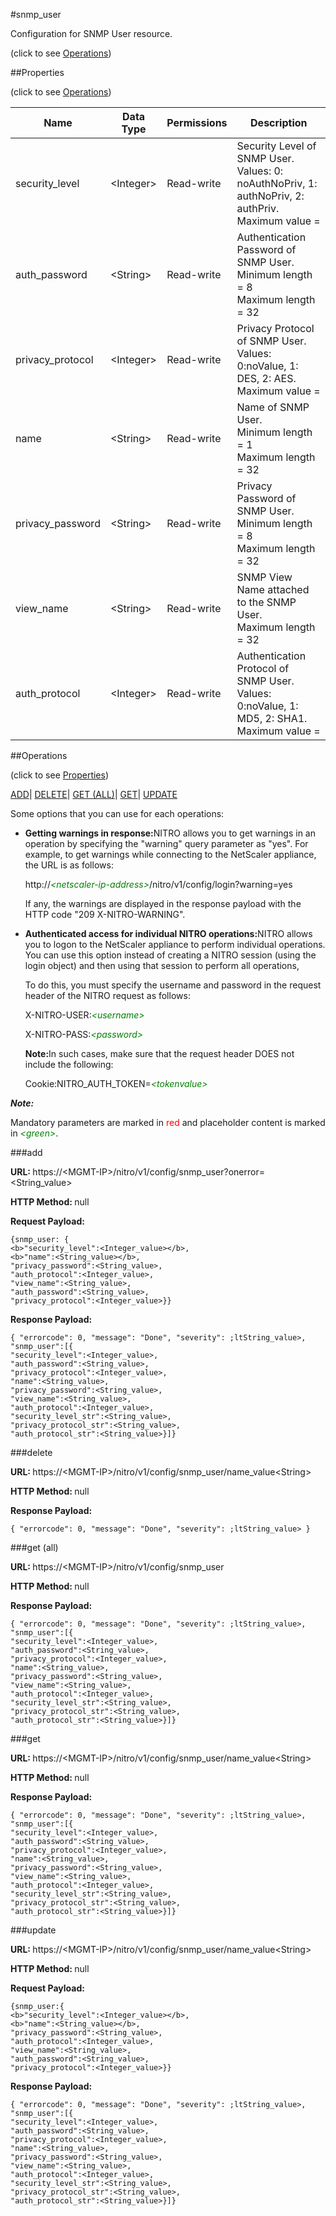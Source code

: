 #snmp_user



Configuration for SNMP User resource.

<span>(click to see [Operations](#operations))</span>



##Properties 

<span>(click to see [Operations](#operations))</span>





<table><thead><tr><th>Name</th><th>Data Type</th><th>Permissions</th><th>Description</th></tr></thead><tbody><tr><td>security_level</td><td>&lt;Integer></td><td>Read-write</td><td>Security Level of SNMP User. Values: 0: noAuthNoPriv, 1: authNoPriv, 2: authPriv.<br>Maximum value =</td></tr><tr><td>auth_password</td><td>&lt;String></td><td>Read-write</td><td>Authentication Password of SNMP User.<br>Minimum length = 8<br>Maximum length = 32</td></tr><tr><td>privacy_protocol</td><td>&lt;Integer></td><td>Read-write</td><td>Privacy Protocol of SNMP User. Values: 0:noValue, 1: DES, 2: AES.<br>Maximum value =</td></tr><tr><td>name</td><td>&lt;String></td><td>Read-write</td><td>Name of SNMP User.<br>Minimum length = 1<br>Maximum length = 32</td></tr><tr><td>privacy_password</td><td>&lt;String></td><td>Read-write</td><td>Privacy Password of SNMP User.<br>Minimum length = 8<br>Maximum length = 32</td></tr><tr><td>view_name</td><td>&lt;String></td><td>Read-write</td><td>SNMP View Name attached to the SNMP User.<br>Maximum length = 32</td></tr><tr><td>auth_protocol</td><td>&lt;Integer></td><td>Read-write</td><td>Authentication Protocol of SNMP User. Values: 0:noValue, 1: MD5, 2: SHA1.<br>Maximum value =</td></tr></tbody></table>

##Operations 

<span>(click to see [Properties](#properties))</span>





[ADD](#add)| [DELETE](#delete)| [GET (ALL)](#get-all)| [GET](#get)| [UPDATE](#update)





Some options that you can use for each operations:

<ul><li><p><b>Getting warnings in response:</b>NITRO allows you to get warnings in an operation by specifying the "warning" query parameter as "yes". For example, to get warnings while connecting to the NetScaler appliance, the URL is as follows:</p><p>http://<span style="color:green;font-style:italic;">&lt;netscaler-ip-address&gt;</span>/nitro/v1/config/login?warning=yes</p><p>If any, the warnings are displayed in the response payload with the HTTP code "209 X-NITRO-WARNING".</p></li><li><p><b>Authenticated access for individual NITRO operations:</b>NITRO allows you to logon to the NetScaler appliance to perform individual operations. You can use this option instead of creating a NITRO session (using the login object) and then using that session to perform all operations,</p><p>To do this, you must specify the username and password in the request header of the NITRO request as follows:</p><p>X-NITRO-USER:<span style="color:green;font-style:italic;">&lt;username&gt;</span></p><p>X-NITRO-PASS:<span style="color:green;font-style:italic;">&lt;password&gt;</span></p><p><b>Note:</b>In such cases, make sure that the request header DOES not include the following:</p><p>Cookie:NITRO_AUTH_TOKEN=<span style="color:green;font-style:italic;">&lt;tokenvalue&gt;</span></p></li></ul>







***Note:*** 

Mandatory parameters are marked in <span style="color:#FF0000;">red</span> and placeholder content is marked in <span style="color:green;font-style:italic">&lt;green&gt;</span>.



###add







<b>URL: </b>https://&lt;MGMT-IP&gt;/nitro/v1/config/snmp_user?onerror=&lt;String_value&gt;

<b>HTTP Method: </b>null

<b>Request Payload: </b>
```
{snmp_user: {
<b>"security_level":<Integer_value></b>,
<b>"name":<String_value></b>,
"privacy_password":<String_value>,
"auth_protocol":<Integer_value>,
"view_name":<String_value>,
"auth_password":<String_value>,
"privacy_protocol":<Integer_value>}}
```

<b>Response Payload: </b>
```
{ "errorcode": 0, "message": "Done", "severity": ;ltString_value>, "snmp_user":[{
"security_level":<Integer_value>,
"auth_password":<String_value>,
"privacy_protocol":<Integer_value>,
"name":<String_value>,
"privacy_password":<String_value>,
"view_name":<String_value>,
"auth_protocol":<Integer_value>,
"security_level_str":<String_value>,
"privacy_protocol_str":<String_value>,
"auth_protocol_str":<String_value>}]}
```







###delete







<b>URL: </b>https://&lt;MGMT-IP&gt;/nitro/v1/config/snmp_user/name_value&lt;String&gt;

<b>HTTP Method: </b>null

<b>Response Payload: </b>
```
{ "errorcode": 0, "message": "Done", "severity": ;ltString_value> }
```







###get (all)







<b>URL: </b>https://&lt;MGMT-IP&gt;/nitro/v1/config/snmp_user

<b>HTTP Method: </b>null

<b>Response Payload: </b>
```
{ "errorcode": 0, "message": "Done", "severity": ;ltString_value>, "snmp_user":[{
"security_level":<Integer_value>,
"auth_password":<String_value>,
"privacy_protocol":<Integer_value>,
"name":<String_value>,
"privacy_password":<String_value>,
"view_name":<String_value>,
"auth_protocol":<Integer_value>,
"security_level_str":<String_value>,
"privacy_protocol_str":<String_value>,
"auth_protocol_str":<String_value>}]}
```







###get







<b>URL: </b>https://&lt;MGMT-IP&gt;/nitro/v1/config/snmp_user/name_value&lt;String&gt;

<b>HTTP Method: </b>null

<b>Response Payload: </b>
```
{ "errorcode": 0, "message": "Done", "severity": ;ltString_value>, "snmp_user":[{
"security_level":<Integer_value>,
"auth_password":<String_value>,
"privacy_protocol":<Integer_value>,
"name":<String_value>,
"privacy_password":<String_value>,
"view_name":<String_value>,
"auth_protocol":<Integer_value>,
"security_level_str":<String_value>,
"privacy_protocol_str":<String_value>,
"auth_protocol_str":<String_value>}]}
```







###update







<b>URL: </b>https://&lt;MGMT-IP&gt;/nitro/v1/config/snmp_user/name_value&lt;String&gt;

<b>HTTP Method: </b>null

<b>Request Payload: </b>
```
{snmp_user:{
<b>"security_level":<Integer_value></b>,
<b>"name":<String_value></b>,
"privacy_password":<String_value>,
"auth_protocol":<Integer_value>,
"view_name":<String_value>,
"auth_password":<String_value>,
"privacy_protocol":<Integer_value>}}
```

<b>Response Payload: </b>
```
{ "errorcode": 0, "message": "Done", "severity": ;ltString_value>, "snmp_user":[{
"security_level":<Integer_value>,
"auth_password":<String_value>,
"privacy_protocol":<Integer_value>,
"name":<String_value>,
"privacy_password":<String_value>,
"view_name":<String_value>,
"auth_protocol":<Integer_value>,
"security_level_str":<String_value>,
"privacy_protocol_str":<String_value>,
"auth_protocol_str":<String_value>}]}
```







